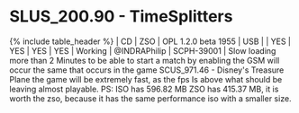 # SLUS_200.90 - TimeSplitters

{% include table_header %}
| CD | ZSO | OPL 1.2.0 beta 1955 | USB |  | YES | YES | YES | YES | Working | @INDRAPhilip | SCPH-39001 | Slow loading more than 2 Minutes to be able to start a match by enabling the GSM will occur the same that occurs in the game SCUS_971.46 - Disney's Treasure Plane the game will be extremely fast, as the fps Is above what should be leaving almost playable. PS: ISO has 596.82 MB ZSO has 415.37 MB, it is worth the zso, because it has the same performance iso with a smaller size. 
